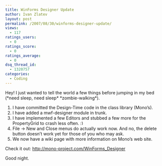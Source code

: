 ```yaml
---
title: WinForms Designer Update
author: Ivan Zlatev
layout: post
permalink: /2007/08/30/winforms-designer-update/
views:
  - 117
ratings_users:
  - 0
ratings_score:
  - 0
ratings_average:
  - 0
dsq_thread_id:
  - 1320757
categories:
  - Coding
---
```

Hey! I just wanted to tell the world a few things before jumping in my bed (\*need sleep, need sleep\* \*zombie-walking\*).

  1. I have committed the Design-Time code in the class library (Mono&#8217;s).
  2. I have added a mwf-designer module in trunk.
  3. I have implemented a few Editors and stubbed a few more for the PropertyGrid to crash less often. <img src="{{ site.url }}/wp-includes/images/smilies/simple-smile.png" alt=":)" class="wp-smiley" style="height: 1em; max-height: 1em;" />
  4. File -> New and Close menus do actually work now. And no, the delete button doesn&#8217;t work yet for those of you who may ask.
  5. We now have a wiki page with more information on Mono&#8217;s web site.

Check it out: <http://mono-project.com/WinForms_Designer>

Good night.